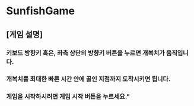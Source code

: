 # SunfishGame

## [게임 설명]
### 키보드 방향키 혹은, 좌측 상단의 방향키 버튼을 누르면 개복치가 움직입니다.
### 개복치를 최대한 빠른 시간 안에 골인 지점까지 도착시키면 됩니다.
### 게임을 시작하시려면 게임 시작 버튼을 누르세요."
